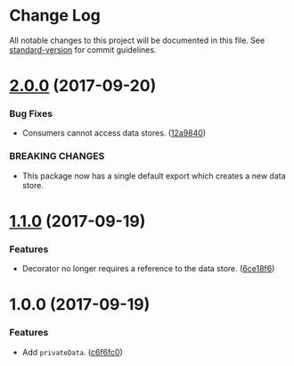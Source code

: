 # Change Log

All notable changes to this project will be documented in this file. See [standard-version](https://github.com/conventional-changelog/standard-version) for commit guidelines.

<a name="2.0.0"></a>
# [2.0.0](https://github.com/darkobits/private-data/compare/v1.1.0...v2.0.0) (2017-09-20)


### Bug Fixes

* Consumers cannot access data stores. ([12a9840](https://github.com/darkobits/private-data/commit/12a9840))


### BREAKING CHANGES

* This package now has a single default export which creates a new data store.



<a name="1.1.0"></a>
# [1.1.0](https://github.com/darkobits/private-data/compare/v1.0.0...v1.1.0) (2017-09-19)


### Features

* Decorator no longer requires a reference to the data store. ([6ce18f6](https://github.com/darkobits/private-data/commit/6ce18f6))



<a name="1.0.0"></a>
# 1.0.0 (2017-09-19)


### Features

* Add `privateData`. ([c6f6fc0](https://github.com/darkobits/private-data/commit/c6f6fc0))
